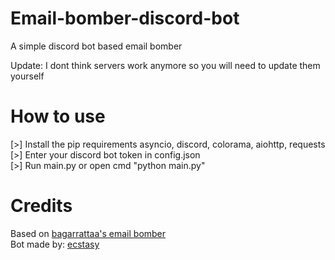 # Email-bomber-discord-bot
A simple discord bot based email bomber

Update: I dont think servers work anymore so you will need to update them yourself

# How to use
[>] Install the pip requirements asyncio, discord, colorama, aiohttp, requests
<br>
[>] Enter your discord bot token in config.json
<br>
[>] Run main.py or open cmd "python main.py"

# Credits
Based on [bagarrattaa's email bomber](https://github.com/bagarrattaa/email-nuker)
<br>
Bot made by: [ecstasy](https://cracked.io/ecstasy)
